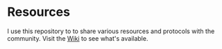# Resources

I use this repository to to share various resources and protocols with the community.  Visit the [Wiki](https://github.com/ZachPenn/Resources/wiki) to see what's available.
